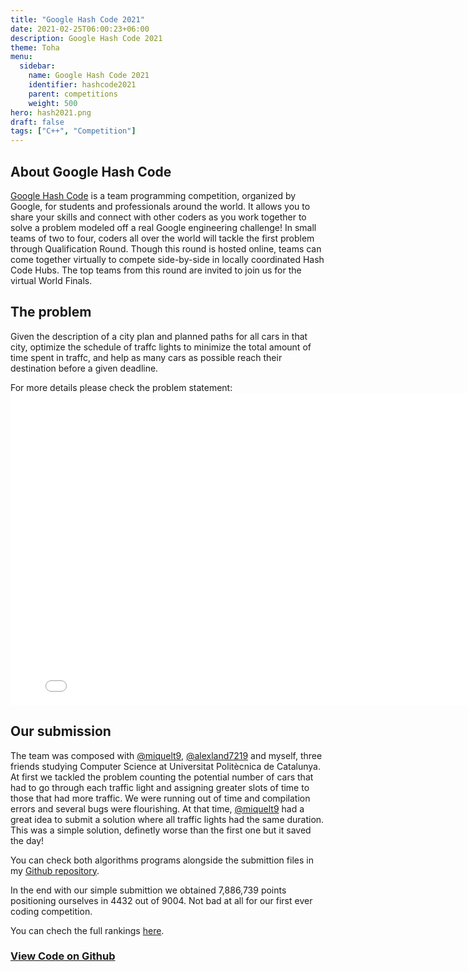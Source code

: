 ```yaml
---
title: "Google Hash Code 2021"
date: 2021-02-25T06:00:23+06:00
description: Google Hash Code 2021
theme: Toha
menu:
  sidebar:
    name: Google Hash Code 2021
    identifier: hashcode2021
    parent: competitions
    weight: 500
hero: hash2021.png
draft: false
tags: ["C++", "Competition"]
---
```


## About Google Hash Code
[Google Hash Code](https://codingcompetitions.withgoogle.com/hashcode) is a team programming competition, organized by Google, for students and professionals around the world. It allows you to share your skills and connect with other coders as you work together to solve a problem modeled off a real Google engineering challenge! In small teams of two to four, coders all over the world will tackle the first problem through Qualification Round. Though this round is hosted online, teams can come together virtually to compete side-by-side in locally coordinated Hash Code Hubs. The top teams from this round are invited to join us for the virtual World Finals.

## The problem
Given the description of a city plan and planned paths for all cars in that city, optimize the schedule of traffc lights to minimize the total amount of time spent in traffc, and help as many cars as possible reach their destination before a given deadline.

For more details please check the problem statement:
<embed src="hashcode_2021_online_qualification_round.pdf" width="800" height="500" type="application/pdf">

## Our submission
The team was composed with [@miquelt9](https://github.com/miquelt9), [@alexland7219](https://github.com/alexland7219) and myself, three friends studying Computer Science at Universitat Politècnica de Catalunya. At first we tackled the problem counting the potential number of cars that had to go through each traffic light and assigning greater slots of time to those that had more traffic. We were running out of time and compilation errors and several bugs were flourishing. At that time, [@miquelt9](https://github.com/miquelt9) had a great idea to submit a solution where all traffic lights had the same duration. This was a simple solution, definetly worse than the first one but it saved the day! 

You can check both algorithms programs alongside the submittion files in my [Github repository](https://github.com/BernatBC/Coding-Competitions/tree/main/GoogleHashCode2021).

In the end with our simple submittion we obtained 7,886,739 points positioning ourselves in 4432 out of 9004. Not bad at all for our first ever coding competition.

You can chech the full rankings [here](https://codingcompetitions.withgoogle.com/hashcode/archive/2021).


### [View Code on <i class="fab fa-github"></i>Github](https://github.com/BernatBC/Coding-Competitions/tree/main/GoogleHashCode2021)